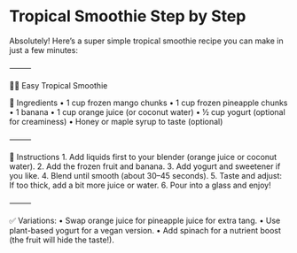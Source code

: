 # Tropical Smoothie Step by Step
Absolutely! Here’s a super simple tropical smoothie recipe you can make in just a few minutes:

⸻

🥭🍍 Easy Tropical Smoothie

🌿 Ingredients
	•	1 cup frozen mango chunks
	•	1 cup frozen pineapple chunks
	•	1 banana
	•	1 cup orange juice (or coconut water)
	•	½ cup yogurt (optional for creaminess)
	•	Honey or maple syrup to taste (optional)

⸻

🥣 Instructions
	1.	Add liquids first to your blender (orange juice or coconut water).
	2.	Add the frozen fruit and banana.
	3.	Add yogurt and sweetener if you like.
	4.	Blend until smooth (about 30–45 seconds).
	5.	Taste and adjust: If too thick, add a bit more juice or water.
	6.	Pour into a glass and enjoy!

⸻

✅ Variations:
	•	Swap orange juice for pineapple juice for extra tang.
	•	Use plant-based yogurt for a vegan version.
	•	Add spinach for a nutrient boost (the fruit will hide the taste!).